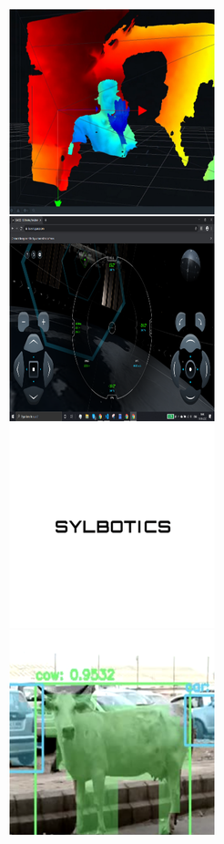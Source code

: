 <a href="https://www.bazpi.github.io/rogue-animal.md"> 
  <img src="images/realsense.png" alt="realsense-camera" height = "360" width="360"/>
</a>
<a href="https://www.yahoo.com/"> 
  <img src="images/spacex.png" alt="spacex-autopilot-bot" height = "360" width="360"/>
</a>
<a href="https://www.yahoo.com/"> 
  <img src="images/sylbotics.png" alt="logo" height = "360" width="360"/>
</a>
<a href="https://www.yahoo.com/"> 
  <img src="images/cow.png" alt="rogue-animal-detection" height = "360" width="360"/>
</a>


